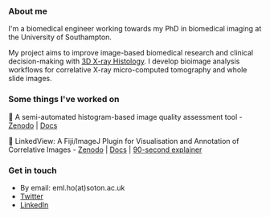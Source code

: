### About me

I'm a biomedical engineer working towards my PhD in biomedical imaging at the University of Southampton.

My project aims to improve image-based biomedical research and clinical decision-making with [3D X-ray Histology](https://www.southampton.ac.uk/muvis/xrh/index.page). I develop bioimage analysis workflows for correlative X-ray micro-computed tomography and whole slide images. 

### Some things I've worked on

🔬 A semi-automated histogram-based image quality assessment tool - [Zenodo](https://doi.org/10.5281/zenodo.3688733) | [Docs](https://gmm-image-quality.readthedocs.io/en/latest/?badge=latest)

🔬 LinkedView: A Fiji/ImageJ Plugin for Visualisation and Annotation of Correlative Images - [Zenodo](https://doi.org/10.5281/zenodo.3996281) | [Docs](https://elainehoml.github.io/LinkedView/) | [90-second explainer](https://www.youtube.com/watch?v=gda6b5SrOvg&feature=youtu.be&t=1144&ab_channel=ToScAInternational)

### Get in touch

- By email: eml.ho(at)soton.ac.uk
- [Twitter](https://twitter.com/elainehoml)
- [LinkedIn](https://www.linkedin.com/in/elainehoml/)
